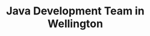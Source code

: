 ---
title: Java Development Team in Wellington
permalink: /landings/locations/wellington/developer/java
technology: Java
location: Wellington
---